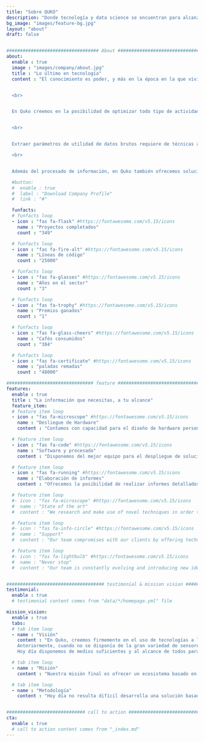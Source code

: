 ```yaml
---
title: "Sobre QUKO"
description: "Donde tecnología y data science se encuentran para alcanzar el máximo rendimiento"
bg_image: "images/feature-bg.jpg"
layout: "about"
draft: false


################################## About #####################################
about:
  enable : true
  image : "images/company/about.jpg"
  title : "Lo último en tecnología"
  content : "El conocimiento es poder, y más en la época en la que vivimos, donde la existencia de millones de sensores distintos nos ofrece la posibilidad de medir y registrar prácticamente todos los aspectos de una actividad hasta conseguir una caracterización completa en alta resolución de la misma.


  <br>


  En Quko creemos en la posibilidad de optimizar todo tipo de actividades mediante la adquisición de datos, su procesado y la obtención de las principales características que determinan su desarrollo. De este modo, ofrecemos soluciones tanto a nivel de hardware como de software o servicios puntuales para acercar esta posibilidad a cualquiera.


  <br>


  Extraer parámetros de utilidad de datos brutos requiere de técnicas avanzadas de procesado de señal y data science. En nuestro equpo, contamos con gente con una excelente formación y con experiencia en el sector para implementar estas técnicas de vanguardia a la hora de resolver cualquier tipo de problema que las necesite. 

  <br>


  Además del procesado de información, en Quko también ofrecemos soluciones a nivel de hardware para el monitoreo y la obtención de información en todo tipo de situaciones."

  #button:
  #  enable : true
  #  label : "Download Company Profile"
  #  link : "#"

  funfacts:
  # funfacts loop
  - icon : "fas fa-flask" #https://fontawesome.com/v5.15/icons
    name : "Proyectos completados"
    count : "349"

  # funfacts loop
  - icon : "fas fa-fire-alt" #https://fontawesome.com/v5.15/icons
    name : "Líneas de código"
    count : "25000"

  # funfacts loop
  - icon : "fas fa-glasses" #https://fontawesome.com/v5.15/icons
    name : "Años en el sector"
    count : "3"

  # funfacts loop
  - icon : "fas fa-trophy" #https://fontawesome.com/v5.15/icons
    name : "Premios ganados"
    count : "1"

  # funfacts loop
  - icon : "fas fa-glass-cheers" #https://fontawesome.com/v5.15/icons
    name : "Cafés consumidos"
    count : "384"

  # funfacts loop
  - icon : "fas fa-certificate" #https://fontawesome.com/v5.15/icons
    name : "paladas remadas"
    count : "48000"

################################ feature #####################################
features:
  enable : true
  title : "La información que necesitas, a tu alcance"
  feature_item:
  # feature item loop
  - icon : "fas fa-microscope" #https://fontawesome.com/v5.15/icons
    name : "Desliegue de Hardware"
    content : "Contamos con capacidad para el diseño de hardware personalizado para la recopilación de datos y despliegue de redes de sensores"

  # feature item loop
  - icon : "fas fa-code" #https://fontawesome.com/v5.15/icons
    name : "Software y procesado"
    content : "Disponemos del mejor equipo para el despliegue de soluciones a nivel de software, procesado de señal y data science para tu aplicación"

  # feature item loop
  - icon : "fas fa-running" #https://fontawesome.com/v5.15/icons
    name : "Elaboración de informes"
    content : "Ofrecemos la posibilidad de realizar informes detallados con toda la información necesaria para analizar y optimizar diferentes actividades"

  # feature item loop
  #- icon : "fas fa-microscope" #https://fontawesome.com/v5.15/icons
  #  name : "State of the art"
  #  content : "We research and make use of novel techniques in order to bring the most innovative solutions to the market"

  # feature item loop
  #- icon : "fas fa-info-circle" #https://fontawesome.com/v5.15/icons
  #  name : "Support"
  #  content : "Our team compromises with our clients by offering technical and advisorial support during the first months"

  # feature item loop
  #- icon : "fas fa-lightbulb" #https://fontawesome.com/v5.15/icons
  #  name : "Never stop"
  #  content : "Our team is constantly evolving and introducing new ideas and updates in our products"


#################################### testimonial & mission vision #######################################
testimonial:
  enable : true
  # testimonial content comes from "data/*/homepage.yml" file

mission_vision:
  enable : true
  tabs:
  # tab item loop
  - name : "Visión"
    content : "En Quko, creemos firmemente en el uso de tecnologías a la vanguardia con el fin de optimizar la eficiencia de cualquier tipo de actividad: industrial, profesional, deportiva, y más.
    Anteriormente, cuando no se disponía de la gran variedad de sensores que existen hoy en día, sólo existía una manera de optimizar un proceso: mediante prueba y error. Este método, aparte de ser lento, resulta muy poco eficaz, ya que por mera observación es imposible conseguir una descripción completa de lo que está ocurriendo en realidad.
    Hoy día disponemos de medios suficientes y al alcance de todos para llevar a cabo una fase de adquisición de datos compleja, donde distintos tipos de hardware recolecten información sobre variables que no son medibles cuantitativamente a simple vista, permitiendo obtener una descripción completa y objetiva de la actividad analizada."

  # tab item loop
  - name : "Misión"
    content : "Nuestra misión final es ofrecer un ecosistema basado en hardware, software y soporte del que cualquier persona pueda hacer uso para la sacar su máximo rendimiento. Además, buscamos lograr este objetivo no sólo mediante la mera mejora de las especificaciones y características de nuestros productos, sino poniendo al cliente en nuestro punto de mira y adaptando nuestra investigación y desarrollo a sus necesidades."

  # tab item loop
  - name : "Metodología"
    content : "Hoy día no resulta difícil desarrolla una solución basada en hardware para el monitoreo y la recolección de datos. El verdadero problema reside en la capacidad del software que la acompaña de procesar los datos en bruto para extraer parámetros útiles de ellos. Desde Quko somos conscientes de ello y buscamos ofrecer un conjunto de software que permita ayudar a equipos profesionales a conseguir la información que de verdad necesitan. Para ello, centramos nuestra investigación alrededor la actividad específica que buscamos implementar, manteniendo una relación cercana con nuestros clientes para segurar un resultado final que satisfaga sus necesidades."


############################# call to action #################################
cta:
  enable : true
  # call to action content comes from "_index.md"
---
```

